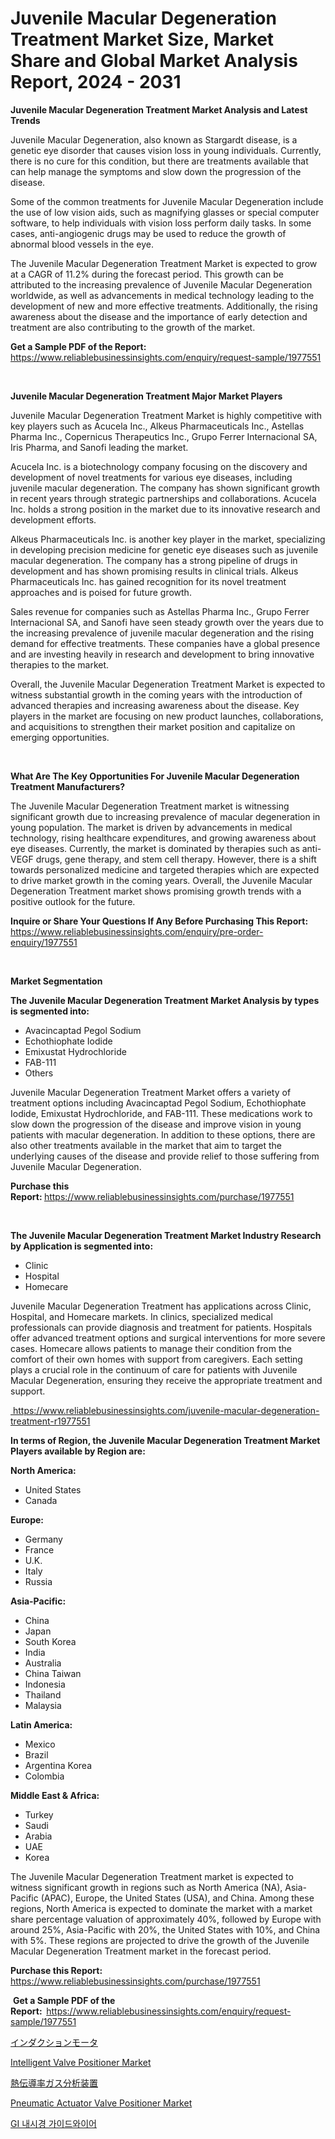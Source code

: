 <p><h1>Juvenile Macular Degeneration Treatment Market Size, Market Share and Global Market Analysis Report, 2024 - 2031</h1></p><p><strong>Juvenile Macular Degeneration Treatment Market Analysis and Latest Trends</strong></p>
<p><p>Juvenile Macular Degeneration, also known as Stargardt disease, is a genetic eye disorder that causes vision loss in young individuals. Currently, there is no cure for this condition, but there are treatments available that can help manage the symptoms and slow down the progression of the disease. </p><p>Some of the common treatments for Juvenile Macular Degeneration include the use of low vision aids, such as magnifying glasses or special computer software, to help individuals with vision loss perform daily tasks. In some cases, anti-angiogenic drugs may be used to reduce the growth of abnormal blood vessels in the eye.</p><p>The Juvenile Macular Degeneration Treatment Market is expected to grow at a CAGR of 11.2% during the forecast period. This growth can be attributed to the increasing prevalence of Juvenile Macular Degeneration worldwide, as well as advancements in medical technology leading to the development of new and more effective treatments. Additionally, the rising awareness about the disease and the importance of early detection and treatment are also contributing to the growth of the market.</p></p>
<p><strong>Get a Sample PDF of the Report:&nbsp;</strong> <a href="https://www.reliablebusinessinsights.com/enquiry/request-sample/1977551">https://www.reliablebusinessinsights.com/enquiry/request-sample/1977551</a></p>
<p>&nbsp;</p>
<p><strong>Juvenile Macular Degeneration Treatment Major Market Players</strong></p>
<p><p>Juvenile Macular Degeneration Treatment Market is highly competitive with key players such as Acucela Inc., Alkeus Pharmaceuticals Inc., Astellas Pharma Inc., Copernicus Therapeutics Inc., Grupo Ferrer Internacional SA, Iris Pharma, and Sanofi leading the market. </p><p>Acucela Inc. is a biotechnology company focusing on the discovery and development of novel treatments for various eye diseases, including juvenile macular degeneration. The company has shown significant growth in recent years through strategic partnerships and collaborations. Acucela Inc. holds a strong position in the market due to its innovative research and development efforts.</p><p>Alkeus Pharmaceuticals Inc. is another key player in the market, specializing in developing precision medicine for genetic eye diseases such as juvenile macular degeneration. The company has a strong pipeline of drugs in development and has shown promising results in clinical trials. Alkeus Pharmaceuticals Inc. has gained recognition for its novel treatment approaches and is poised for future growth.</p><p>Sales revenue for companies such as Astellas Pharma Inc., Grupo Ferrer Internacional SA, and Sanofi have seen steady growth over the years due to the increasing prevalence of juvenile macular degeneration and the rising demand for effective treatments. These companies have a global presence and are investing heavily in research and development to bring innovative therapies to the market.</p><p>Overall, the Juvenile Macular Degeneration Treatment Market is expected to witness substantial growth in the coming years with the introduction of advanced therapies and increasing awareness about the disease. Key players in the market are focusing on new product launches, collaborations, and acquisitions to strengthen their market position and capitalize on emerging opportunities.</p></p>
<p>&nbsp;</p>
<p><strong>What Are The Key Opportunities For Juvenile Macular Degeneration Treatment Manufacturers?</strong></p>
<p><p>The Juvenile Macular Degeneration Treatment market is witnessing significant growth due to increasing prevalence of macular degeneration in young population. The market is driven by advancements in medical technology, rising healthcare expenditures, and growing awareness about eye diseases. Currently, the market is dominated by therapies such as anti-VEGF drugs, gene therapy, and stem cell therapy. However, there is a shift towards personalized medicine and targeted therapies which are expected to drive market growth in the coming years. Overall, the Juvenile Macular Degeneration Treatment market shows promising growth trends with a positive outlook for the future.</p></p>
<p><strong>Inquire or Share Your Questions If Any Before Purchasing This Report:</strong> <a href="https://www.reliablebusinessinsights.com/enquiry/pre-order-enquiry/1977551">https://www.reliablebusinessinsights.com/enquiry/pre-order-enquiry/1977551</a></p>
<p>&nbsp;</p>
<p><strong>Market Segmentation</strong></p>
<p><strong>The Juvenile Macular Degeneration Treatment Market Analysis by types is segmented into:</strong></p>
<p><ul><li>Avacincaptad Pegol Sodium</li><li>Echothiophate Iodide</li><li>Emixustat Hydrochloride</li><li>FAB-111</li><li>Others</li></ul></p>
<p><p>Juvenile Macular Degeneration Treatment Market offers a variety of treatment options including Avacincaptad Pegol Sodium, Echothiophate Iodide, Emixustat Hydrochloride, and FAB-111. These medications work to slow down the progression of the disease and improve vision in young patients with macular degeneration. In addition to these options, there are also other treatments available in the market that aim to target the underlying causes of the disease and provide relief to those suffering from Juvenile Macular Degeneration.</p></p>
<p><strong>Purchase this Report:&nbsp;</strong><a href="https://www.reliablebusinessinsights.com/purchase/1977551">https://www.reliablebusinessinsights.com/purchase/1977551</a></p>
<p>&nbsp;</p>
<p><strong>The Juvenile Macular Degeneration Treatment Market Industry Research by Application is segmented into:</strong></p>
<p><ul><li>Clinic</li><li>Hospital</li><li>Homecare</li></ul></p>
<p><p>Juvenile Macular Degeneration Treatment has applications across Clinic, Hospital, and Homecare markets. In clinics, specialized medical professionals can provide diagnosis and treatment for patients. Hospitals offer advanced treatment options and surgical interventions for more severe cases. Homecare allows patients to manage their condition from the comfort of their own homes with support from caregivers. Each setting plays a crucial role in the continuum of care for patients with Juvenile Macular Degeneration, ensuring they receive the appropriate treatment and support.</p></p>
<p><a href="https://www.reliablebusinessinsights.com/juvenile-macular-degeneration-treatment-r1977551">&nbsp;https://www.reliablebusinessinsights.com/juvenile-macular-degeneration-treatment-r1977551</a></p>
<p><strong>In terms of Region, the Juvenile Macular Degeneration Treatment Market Players available by Region are:</strong></p>
<p>
    <p> <strong> North America: </strong>
        <ul>
            <li>United States</li>
            <li>Canada</li>
        </ul>
        </p> 
    <p> <strong> Europe: </strong>
        <ul>
            <li>Germany</li>
            <li>France</li>
            <li>U.K.</li>
            <li>Italy</li>
            <li>Russia</li>
        </ul>
        </p> 
    <p> <strong> Asia-Pacific: </strong>
        <ul>
            <li>China</li>
            <li>Japan</li>
            <li>South Korea</li>
            <li>India</li>
            <li>Australia</li>
            <li>China Taiwan</li>
            <li>Indonesia</li>
            <li>Thailand</li>
            <li>Malaysia</li>
        </ul>
        </p> 
    <p> <strong> Latin America: </strong>
        <ul>
            <li>Mexico</li>
            <li>Brazil</li>
            <li>Argentina Korea</li>
            <li>Colombia</li>
        </ul>
        </p> 
    <p> <strong> Middle East & Africa: </strong>
        <ul>
            <li>Turkey</li>
            <li>Saudi</li>
            <li>Arabia</li>
            <li>UAE</li>
            <li>Korea</li>
        </ul>
    </p>
    </p>
<p><p>The Juvenile Macular Degeneration Treatment market is expected to witness significant growth in regions such as North America (NA), Asia-Pacific (APAC), Europe, the United States (USA), and China. Among these regions, North America is expected to dominate the market with a market share percentage valuation of approximately 40%, followed by Europe with around 25%, Asia-Pacific with 20%, the United States with 10%, and China with 5%. These regions are projected to drive the growth of the Juvenile Macular Degeneration Treatment market in the forecast period.</p></p>
<p><strong>Purchase this Report: </strong><a href="https://www.reliablebusinessinsights.com/purchase/1977551">https://www.reliablebusinessinsights.com/purchase/1977551</a></p>
<p>&nbsp;<strong>Get a Sample PDF of the Report:&nbsp;&nbsp;</strong><a href="https://www.reliablebusinessinsights.com/enquiry/request-sample/1977551">https://www.reliablebusinessinsights.com/enquiry/request-sample/1977551</a></p>
<p><strong></strong></p>
<p><p><a href="https://github.com/dawson566/Market-Research-Report-List-2/blob/main/5952546166113.md">インダクションモータ</a></p><p><a href="https://github.com/waylose1223/Market-Research-Report-List-1/blob/main/intelligent-valve-positioner-market.md">Intelligent Valve Positioner Market</a></p><p><a href="https://github.com/DeonBoer2023/Market-Research-Report-List-1/blob/main/9963866166114.md">熱伝導率ガス分析装置</a></p><p><a href="https://github.com/itulahketika112/Market-Research-Report-List-1/blob/main/pneumatic-actuator-valve-positioner-market.md">Pneumatic Actuator Valve Positioner Market</a></p><p><a href="https://github.com/valroy852/Market-Research-Report-List-2/blob/main/2483344179285.md">GI 내시경 가이드와이어</a></p></p>